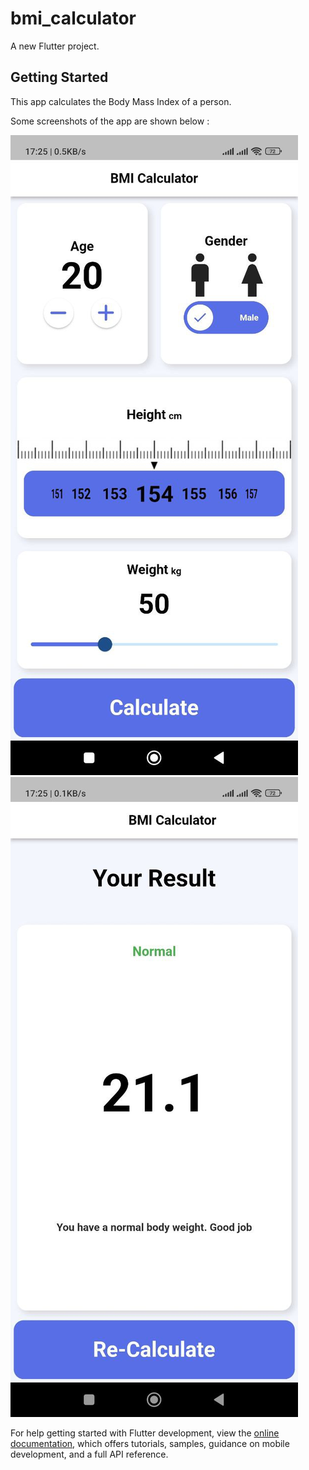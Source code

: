 # bmi_calculator

A new Flutter project.

## Getting Started

This app calculates the Body Mass Index of a person.

Some screenshots of the app are shown below :

![screenshot](images/Screenshots/scr1.jpeg)
![screenshot](images/Screenshots/scr2.jpeg)



For help getting started with Flutter development, view the
[online documentation](https://docs.flutter.dev/), which offers tutorials,
samples, guidance on mobile development, and a full API reference.
